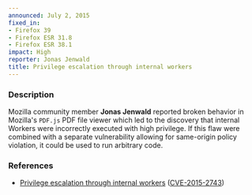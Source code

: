 ```yaml
---
announced: July 2, 2015
fixed_in:
- Firefox 39
- Firefox ESR 31.8
- Firefox ESR 38.1
impact: High
reporter: Jonas Jenwald
title: Privilege escalation through internal workers
---
```


<h3>Description</h3>

<p>Mozilla community member <strong>Jonas Jenwald</strong> reported broken behavior in Mozilla's <code>PDF.js</code> PDF file viewer which led to the discovery that internal Workers were incorrectly executed with high privilege. If this flaw were combined with a separate vulnerability allowing for same-origin policy violation, it could be used to run arbitrary code.
</p>

<h3>References</h3>

<ul>
  <li><a href="https://bugzilla.mozilla.org/show_bug.cgi?id=1163109">
        Privilege escalation through internal workers</a>
(<a href="http://cve.mitre.org/cgi-bin/cvename.cgi?name=CVE-2015-2743"
class="ex-ref">CVE-2015-2743</a>)</li>
</ul>



